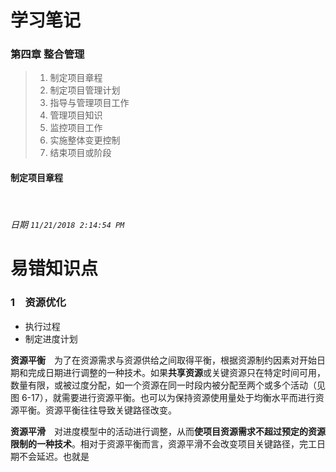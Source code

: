# 学习笔记

### 第四章 整合管理
> 1. 制定项目章程
> 2. 制定项目管理计划
> 3. 指导与管理项目工作
> 4. 管理项目知识
> 5. 监控项目工作
> 6. 实施整体变更控制
> 7. 结束项目或阶段

#### 制定项目章程

<br />

###### 日期 ` 11/21/2018 2:14:54 PM ` 

# 易错知识点
### 1&emsp;资源优化
+ 执行过程 
 +  制定进度计划

**资源平衡**&emsp;为了在资源需求与资源供给之间取得平衡，根据资源制约因素对开始日期和完成日期进行调整的一种技术。如果**共享资源**或关键资源只在特定时间可用，数量有限，或被过度分配，如一个资源在同一时段内被分配至两个或多个活动（见图 6-17），就需要进行资源平衡。也可以为保持资源使用量处于均衡水平而进行资源平衡。资源平衡往往导致关键路径改变。

**资源平滑**&emsp;对进度模型中的活动进行调整，从而**使项目资源需求不超过预定的资源限制的一种技术**。相对于资源平衡而言，资源平滑不会改变项目关键路径，完工日期不会延迟。也就是



